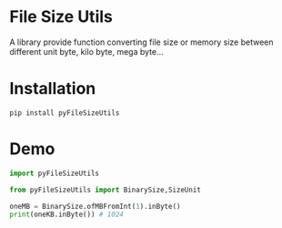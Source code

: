 # File Size Utils

A library provide function converting file size or memory size between different unit byte, kilo byte, mega byte...

# Installation

```
pip install pyFileSizeUtils
```

# Demo

```python
import pyFileSizeUtils 
```

```python
from pyFileSizeUtils import BinarySize,SizeUnit

oneMB = BinarySize.ofMBFromInt(1).inByte()
print(oneKB.inByte()) # 1024


```